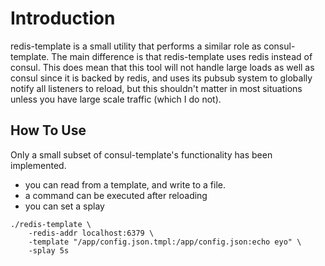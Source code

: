 # Introduction

redis-template is a small utility that performs a similar role as consul-template. The main difference is that
redis-template uses redis instead of consul. This does mean that this tool will not handle large loads as well as consul
since it is backed by redis, and uses its pubsub system to globally notify all listeners to reload, but this shouldn't
matter in most situations unless you have large scale traffic (which I do not).

## How To Use

Only a small subset of consul-template's functionality has been implemented.

* you can read from a template, and write to a file.
* a command can be executed after reloading
* you can set a splay

```
./redis-template \
    -redis-addr localhost:6379 \
    -template "/app/config.json.tmpl:/app/config.json:echo eyo" \
    -splay 5s
```